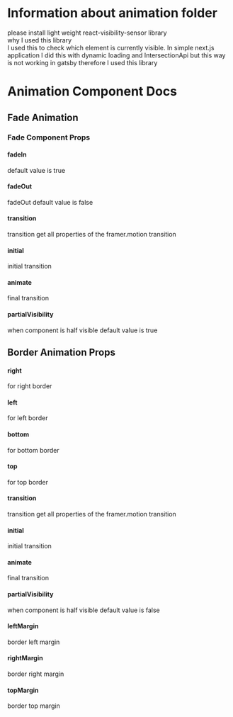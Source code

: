 # Information about animation folder

please install light weight react-visibility-sensor library  
why I used this library  
I used this to check which element is currently visible. In simple next.js application I did this with dynamic loading and IntersectionApi but this way is not working in gatsby therefore I used this library

# Animation Component Docs

## Fade Animation

### Fade Component Props

#### fadeIn

default value is true

#### fadeOut

fadeOut default value is false

#### transition

transition get all properties of the framer.motion transition

#### initial

initial transition

#### animate

final transition

#### partialVisibility

when component is half visible default value is true

## Border Animation Props

#### right

for right border

#### left

for left border

#### bottom

for bottom border

#### top

for top border

#### transition

transition get all properties of the framer.motion transition

#### initial

initial transition

#### animate

final transition

#### partialVisibility

when component is half visible default value is false

#### leftMargin

border left margin

#### rightMargin

border right margin

#### topMargin

border top margin
